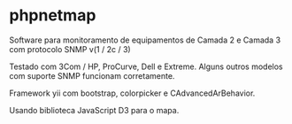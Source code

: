 # phpnetmap

Software para monitoramento de equipamentos de Camada 2 e Camada 3 com protocolo SNMP v(1 / 2c / 3)

Testado com 3Com / HP, ProCurve, Dell e Extreme. Alguns outros modelos com suporte SNMP funcionam corretamente.

Framework yii com bootstrap, colorpicker e CAdvancedArBehavior.

Usando biblioteca JavaScript D3 para o mapa.